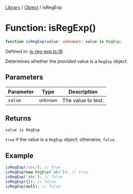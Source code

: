 <!-- markdownlint-disable -->
<!-- cspell: disable -->
[Library](../index.md) / [Object](./index.md) / isRegExp

# Function: isRegExp()

```ts
function isRegExp(value: unknown): value is RegExp;
```

Defined in: [is-reg-exp.ts:18](https://github.com/technobuddha/library/blob/main/src/is-reg-exp.ts#L18)

Determines whether the provided value is a `RegExp` object.

## Parameters

| Parameter | Type | Description |
| ------ | ------ | ------ |
| `value` | `unknown` | The value to test. |

## Returns

`value is RegExp`

`true` if the value is a `RegExp` object; otherwise, `false`.

## Example

```typescript
isRegExp(/abc/); // true
isRegExp(new RegExp('abc')); // true
isRegExp('abc'); // false
isRegExp({}); // false
isRegExp(null); // false
```

